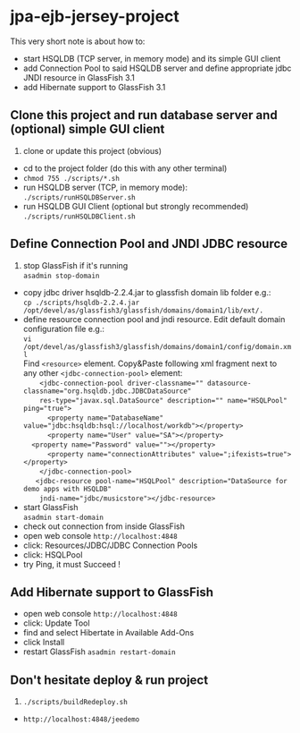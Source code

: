 # jpa-ejb-jersey-project
 
 This very short note is about how to:
 
 * start HSQLDB (TCP server, in memory mode) and its simple GUI client  
 * add Connection Pool to said HSQLDB server and define appropriate jdbc JNDI resource in GlassFish 3.1
 * add Hibernate support to GlassFish 3.1
 
 
 ## Clone this project and run database server and (optional) simple GUI client
 
 1. clone or update this project (obvious)
 * cd to the project folder (do this with any other terminal)
 * `chmod 755 ./scripts/*.sh` 
 * run HSQLDB server (TCP, in memory mode):  
 `./scripts/runHSQLDBServer.sh`
 * run HSQLDB GUI Client (optional but strongly recommended)  
 `./scripts/runHSQLDBClient.sh`
 
 
 ## Define Connection Pool and JNDI JDBC resource
 
 1. stop GlassFish if it's running  
 `asadmin stop-domain`
 * copy jdbc driver hsqldb-2.2.4.jar to glassfish domain lib folder e.g.:  
 `cp ./scripts/hsqldb-2.2.4.jar /opt/devel/as/glassfish3/glassfish/domains/domain1/lib/ext/.`
 * define resource connection pool and jndi resource. Edit default domain configuration file e.g.:  
 `vi /opt/devel/as/glassfish3/glassfish/domains/domain1/config/domain.xml`  
 Find `<resource>` element. Copy&Paste following xml fragment next to any other `<jdbc-connection-pool>` element:    
 `    <jdbc-connection-pool driver-classname="" datasource-classname="org.hsqldb.jdbc.JDBCDataSource"`  
 `    res-type="javax.sql.DataSource" description="" name="HSQLPool" ping="true">`    
 `      <property name="DatabaseName" value="jdbc:hsqldb:hsql://localhost/workdb"></property>`    
 `      <property name="User" value="SA"></property>`   
 ` 
 <property name="Password" value=""></property>`    
 `      <property name="connectionAttributes" value=";ifexists=true"></property>`    
 `    </jdbc-connection-pool>`    
 `    <jdbc-resource pool-name="HSQLPool" description="DataSource for demo apps with HSQLDB" `  
 `    jndi-name="jdbc/musicstore"></jdbc-resource>`        
 * start GlassFish  
 `asadmin start-domain`
 * check out connection from inside GlassFish
  * open web console `http://localhost:4848` 
  * click: Resources/JDBC/JDBC Connection Pools
  * click: HSQLPool
  * try Ping, it must Succeed !
  
 ## Add Hibernate support to GlassFish
 
 * open web console `http://localhost:4848` 
 * click: Update Tool
 * find and select Hibertate in Available Add-Ons
 * click Install
 * restart GlassFish
 `asadmin restart-domain`
 
 ## Don't hesitate deploy & run project
 1. `./scripts/buildRedeploy.sh`
 * `http://localhost:4848/jeedemo` 
